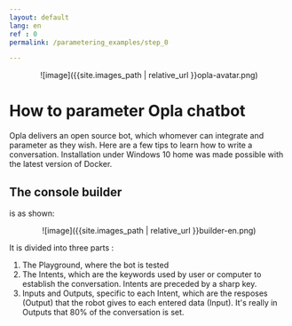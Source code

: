 ```yaml
---
layout: default
lang: en
ref : 0
permalink: /parametering_examples/step_0

---
```



<div style="text-align:center" markdown="1">

 ![image]({{site.images_path | relative_url }}opla-avatar.png)
</div>


# How to parameter Opla chatbot

Opla delivers an open source bot, which whomever can integrate and parameter as they wish. Here are a few tips to learn how to write a conversation. Installation under Windows 10 home was made possible with the latest version of Docker.


##  The console builder
is as shown:

<div style = "text-align:center" markdown="1">
![image]({{site.images_path | relative_url }}builder-en.png)

</div>

It is divided into three parts :

1. The Playground, where the bot is tested
1. The Intents, which are the keywords used by user or computer to establish the conversation. Intents are preceded by a sharp key.
1. Inputs and Outputs, specific to each Intent, which are the resposes (Output) that the robot gives to each entered data (Input). It's really in Outputs that 80% of the conversation is set.


